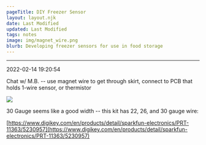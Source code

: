 ```yaml
---
pageTitle: DIY Freezer Sensor 
layout: layout.njk
date: Last Modified 
updated: Last Modified 
tags: notes 
image: img/magnet_wire.png
blurb: Developing freezer sensors for use in food storage 
---
```


---
2022-02-14 19:20:54

Chat w/ M.B. -- use magnet wire to get through skirt, connect to PCB that holds 1-wire sensor, or thermistor

![](/img/magnet_wire.png)

30 Gauge seems like a good width -- this kit has 22, 26, and 30 gauge wire:

[https://www.digikey.com/en/products/detail/sparkfun-electronics/PRT-11363/5230957](https://www.digikey.com/en/products/detail/sparkfun-electronics/PRT-11363/5230957)